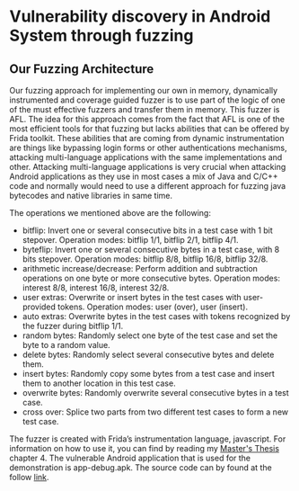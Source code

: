 # Vulnerability discovery in Android System through fuzzing

## Our Fuzzing Architecture

Our fuzzing approach for implementing our own in memory, dynamically instrumented
and coverage guided fuzzer is to use part of the logic of one of the must
effective fuzzers and transfer them in memory. This fuzzer is AFL. The idea for
this approach comes from the fact that AFL is one of the most efficient tools for that
fuzzing but lacks abilities that can be offered by Frida toolkit. These abilities that are
coming from dynamic instrumentation are things like bypassing login forms or other
authentications mechanisms, attacking multi-language applications with the same 
implementations and other. Attacking multi-language applications is very crucial
when attacking Android applications as they use in most cases a mix of Java and
C/C++ code and normally would need to use a different approach for fuzzing java
bytecodes and native libraries in same time.

The operations we mentioned above are the following:
* bitflip: Invert one or several consecutive bits in a test case with 1 bit stepover. Operation modes: bitflip 1/1, bitflip 2/1, bitflip 4/1.
* byteflip: Invert one or several consecutive bytes in a test case, with 8 bits stepover. Operation modes: bitflip 8/8, bitflip 16/8, bitflip 32/8.
* arithmetic increase/decrease: Perform addition and subtraction operations on one byte or more consecutive bytes. Operation modes: interest 8/8, interest 16/8, interest 32/8.
* user extras: Overwrite or insert bytes in the test cases with user-provided tokens. Operation modes: user (over), user (insert).
* auto extras: Overwrite bytes in the test cases with tokens recognized by the fuzzer during bitflip 1/1.
* random bytes: Randomly select one byte of the test case and set the byte to a random value.
* delete bytes: Randomly select several consecutive bytes and delete them.
* insert bytes: Randomly copy some bytes from a test case and insert them to another location in this test case.
* overwrite bytes: Randomly overwrite several consecutive bytes in a test case.
* cross over: Splice two parts from two different test cases to form a new test case.

The fuzzer is created with Frida’s instrumentation language, javascript. For information on how to use it, you can find by reading my [Master's Thesis](https://github.com/AthanasiosOikonomou/Android-fuzzer/blob/main/Vulnerability%20discovery%20in%20Android%20System%20through%20fuzzing.pdf) chapter 4. The vulnerable Android application that is used for the demonstration is app-debug.apk. The source code can by found at the follow [link](https://github.com/AthanasiosOikonomou/Vulnerable-Android-App).